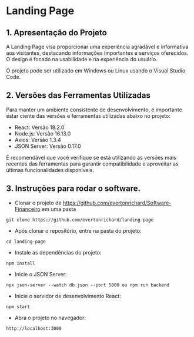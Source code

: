 # Landing Page

## 1. Apresentação do Projeto

A Landing Page visa proporcionar uma experiência agradável e informativa aos visitantes, destacando informações importantes e serviços oferecidos. O design é focado na usabilidade e na experiência do usuário.

O projeto pode ser utilizado em Windows ou Linux usando o Visual Studio Code.

## 2. Versões das Ferramentas Utilizadas

Para manter um ambiente consistente de desenvolvimento, é importante estar ciente das versões e ferramentas utilizadas abaixo no projeto:

- React: Versão 18.2.0
- Node.js: Versão 16.13.0
- Axios: Versão 1.3.4
- JSON Server: Versão 0.17.0

É recomendável que você verifique se está utilizando as versões mais recentes das ferramentas para garantir compatibilidade e aproveitar as últimas funcionalidades disponíveis.

## 3. Instruções para rodar o software.

- Clonar o projeto de https://github.com/evertonrichard/Software-Financeiro em uma pasta
```
git clone https://github.com/evertonrichard/landing-page
```

- Após clonar o repositório, entre na pasta do projeto:
```
cd landing-page
```

- Instale as dependências do projeto:
```
npm install
```
- Inicie o JSON Server:
```
npx json-server --watch db.json --port 5000 ou npm run backend
```
- Inicie o servidor de desenvolvimento React:
```
npm start
```
- Abra o projeto no navegador:
```
http://localhost:3000
```



